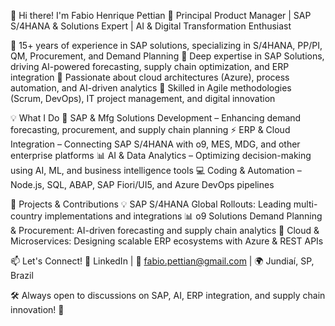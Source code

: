 👋 Hi there! I'm Fabio Henrique Pettian
🚀 Principal Product Manager | SAP S/4HANA & Solutions Expert | AI & Digital Transformation Enthusiast

🔹 15+ years of experience in SAP solutions, specializing in S/4HANA, PP/PI, QM, Procurement, and Demand Planning
🔹 Deep expertise in SAP Solutions, driving AI-powered forecasting, supply chain optimization, and ERP integration
🔹 Passionate about cloud architectures (Azure), process automation, and AI-driven analytics
🔹 Skilled in Agile methodologies (Scrum, DevOps), IT project management, and digital innovation

💡 What I Do
🔧 SAP & Mfg Solutions Development – Enhancing demand forecasting, procurement, and supply chain planning
⚡ ERP & Cloud Integration – Connecting SAP S/4HANA with o9, MES, MDG, and other enterprise platforms
📊 AI & Data Analytics – Optimizing decision-making using AI, ML, and business intelligence tools
💻 Coding & Automation – Node.js, SQL, ABAP, SAP Fiori/UI5, and Azure DevOps pipelines

📂 Projects & Contributions
💡 SAP S/4HANA Global Rollouts: Leading multi-country implementations and integrations
📊 o9 Solutions Demand Planning & Procurement: AI-driven forecasting and supply chain analytics
🔗 Cloud & Microservices: Designing scalable ERP ecosystems with Azure & REST APIs

📫 Let's Connect!
💼 LinkedIn | 📧 fabio.pettian@gmail.com | 🌍 Jundiaí, SP, Brazil

🛠️ Always open to discussions on SAP, AI, ERP integration, and supply chain innovation! 🚀

<!---
fabao2024/fabao2024 is a ✨ special ✨ repository because its `README.md` (this file) appears on your GitHub profile.
You can click the Preview link to take a look at your changes.
--->
